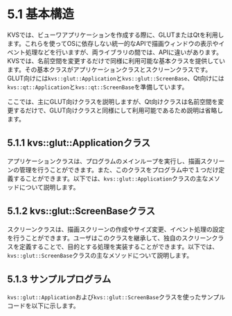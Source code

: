 # 5.1 基本構造 #

KVSでは、ビューワアプリケーションを作成する際に、GLUTまたはQtを利用します。これらを使ってOSに依存しない統一的なAPIで描画ウィンドウの表示やイベント処理などを行いますが、両ライブラリの間では、APIに違いがあります。KVSでは、名前空間を変更するだけで同様に利用可能な基本クラスを提供しています。その基本クラスがアプリケーションクラスとスクリーンクラスです。GLUT向けには`kvs::glut::Application`と`kvs::glut::ScreenBase`、Qt向けには`kvs::qt::Application`と`kvs::qt::ScreenBase`を準備しています。

ここでは、主にGLUT向けクラスを説明しますが、Qt向けクラスは名前空間を変更するだけで、GLUT向けクラスと同様にして利用可能であるため説明は省略します。

## 5.1.1 kvs::glut::Applicationクラス ##

アプリケーションクラスは、プログラムのメインループを実行し、描画スクリーンの管理を行うことができます。また、このクラスをプログラム中で１つだけ定義することができます。以下では、`kvs::glut::Application`クラスの主なメソッドについて説明します。

## 5.1.2 kvs::glut::ScreenBaseクラス ##

スクリーンクラスは、描画スクリーンの作成やサイズ変更、イベント処理の設定を行うことができます。ユーザはこのクラスを継承して、独自のスクリーンクラスを定義することで、目的とする処理を実装することができます。以下では、`kvs::glut::ScreenBase`クラスの主なメソッドについて説明します。

## 5.1.3 サンプルプログラム ##

`kvs::glut::Application`および`kvs::glut::ScreenBase`クラスを使ったサンプルコードを以下に示します。